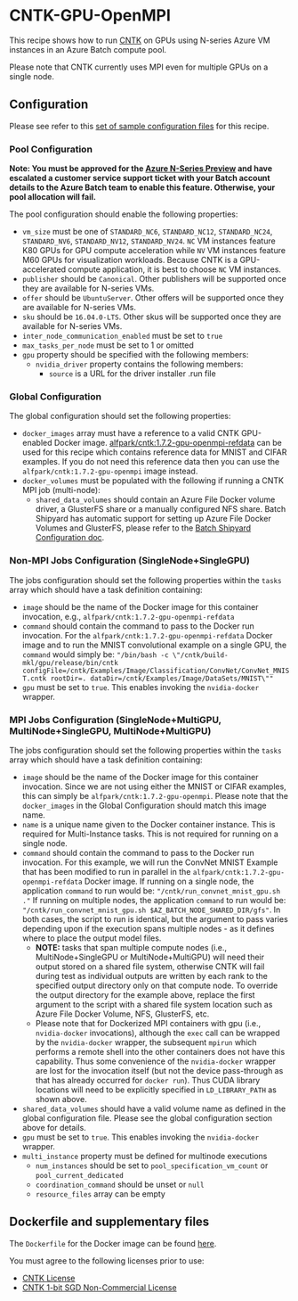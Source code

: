 # CNTK-GPU-OpenMPI
This recipe shows how to run [CNTK](https://cntk.ai/) on
GPUs using N-series Azure VM instances in an Azure Batch compute pool.

Please note that CNTK currently uses MPI even for multiple GPUs on a single
node.

## Configuration
Please see refer to this [set of sample configuration files](./config) for
this recipe.

### Pool Configuration
**Note: You must be approved for the
[Azure N-Series Preview](http://gpu.azure.com/) and have escalated a
customer service support ticket with your Batch account details to the Azure
Batch team to enable this feature. Otherwise, your pool allocation will fail.**

The pool configuration should enable the following properties:
* `vm_size` must be one of `STANDARD_NC6`, `STANDARD_NC12`, `STANDARD_NC24`,
`STANDARD_NV6`, `STANDARD_NV12`, `STANDARD_NV24`. `NC` VM instances feature
K80 GPUs for GPU compute acceleration while `NV` VM instances feature
M60 GPUs for visualization workloads. Because CNTK is a GPU-accelerated
compute application, it is best to choose `NC` VM instances.
* `publisher` should be `Canonical`. Other publishers will be supported
once they are available for N-series VMs.
* `offer` should be `UbuntuServer`. Other offers will be supported once they
are available for N-series VMs.
* `sku` should be `16.04.0-LTS`. Other skus will be supported once they are
available for N-series VMs.
* `inter_node_communication_enabled` must be set to `true`
* `max_tasks_per_node` must be set to 1 or omitted
* `gpu` property should be specified with the following members:
  * `nvidia_driver` property contains the following members:
    * `source` is a URL for the driver installer .run file

### Global Configuration
The global configuration should set the following properties:
* `docker_images` array must have a reference to a valid CNTK GPU-enabled
Docker image.
[alfpark/cntk:1.7.2-gpu-openmpi-refdata](https://hub.docker.com/r/alfpark/cntk/)
can be used for this recipe which contains reference data for MNIST and CIFAR
examples. If you do not need this reference data then you can use the
`alfpark/cntk:1.7.2-gpu-openmpi` image instead.
* `docker_volumes` must be populated with the following if running a CNTK MPI
job (multi-node):
  * `shared_data_volumes` should contain an Azure File Docker volume driver,
    a GlusterFS share or a manually configured NFS share. Batch
    Shipyard has automatic support for setting up Azure File Docker Volumes
    and GlusterFS, please refer to the
    [Batch Shipyard Configuration doc](../../docs/10-batch-shipyard-configuration.md).

### Non-MPI Jobs Configuration (SingleNode+SingleGPU)
The jobs configuration should set the following properties within the `tasks`
array which should have a task definition containing:
* `image` should be the name of the Docker image for this container invocation,
e.g., `alfpark/cntk:1.7.2-gpu-openmpi-refdata`
* `command` should contain the command to pass to the Docker run invocation.
For the `alfpark/cntk:1.7.2-gpu-openmpi-refdata` Docker image and to run the
MNIST convolutional example on a single GPU, the `command` would simply
be:
`"/bin/bash -c \"/cntk/build-mkl/gpu/release/bin/cntk configFile=/cntk/Examples/Image/Classification/ConvNet/ConvNet_MNIST.cntk rootDir=. dataDir=/cntk/Examples/Image/DataSets/MNIST\""`
* `gpu` must be set to `true`. This enables invoking the `nvidia-docker`
wrapper.

### MPI Jobs Configuration (SingleNode+MultiGPU, MultiNode+SingleGPU, MultiNode+MultiGPU)
The jobs configuration should set the following properties within the `tasks`
array which should have a task definition containing:
* `image` should be the name of the Docker image for this container invocation.
Since we are not using either the MNIST or CIFAR examples, this can simply
be `alfpark/cntk:1.7.2-gpu-openmpi`. Please note that the `docker_images` in
the Global Configuration should match this image name.
* `name` is a unique name given to the Docker container instance. This is
required for Multi-Instance tasks. This is not required for running on a
single node.
* `command` should contain the command to pass to the Docker run invocation.
For this example, we will run the ConvNet MNIST Example that has been modified
to run in parallel in the `alfpark/cntk:1.7.2-gpu-openmpi-refdata` Docker
image. If running on a single node, the application `command` to run would be:
`"/cntk/run_convnet_mnist_gpu.sh ."` If running on multiple nodes, the
application `command` to run would be:
`"/cntk/run_convnet_mnist_gpu.sh $AZ_BATCH_NODE_SHARED_DIR/gfs"`. In both
cases, the script to run is identical, but the argument to pass varies
depending upon if the execution spans multiple nodes - as it defines where
to place the output model files.
  * **NOTE:** tasks that span multiple compute nodes
    (i.e., MultiNode+SingleGPU or MultiNode+MultiGPU) will need their output
    stored on a shared file system, otherwise CNTK will fail during test
    as individual outputs are written by each rank to the specified output
    directory only on that compute node. To override the output directory for
    the example above, replace the first argument to the script with a shared
    file system location such as Azure File Docker Volume, NFS, GlusterFS, etc.
  * Please note that for Dockerized MPI containers with gpu (i.e.,
    `nvidia-docker` invocations), although the `exec` call can be wrapped by
    the `nvidia-docker` wrapper, the subsequent `mpirun` which performs a
    remote shell into the other containers does not have this capability. Thus
    some convenience of the `nvidia-docker` wrapper are lost for the invocation
    itself (but not the device pass-through as that has already occurred for
    `docker run`). Thus CUDA library locations will need to be explicitly
    specified in `LD_LIBRARY_PATH` as shown above.
* `shared_data_volumes` should have a valid volume name as defined in the
global configuration file. Please see the global configuration section above
for details.
* `gpu` must be set to `true`. This enables invoking the `nvidia-docker`
wrapper.
* `multi_instance` property must be defined for multinode executions
  * `num_instances` should be set to `pool_specification_vm_count` or
    `pool_current_dedicated`
  * `coordination_command` should be unset or `null`
  * `resource_files` array can be empty

## Dockerfile and supplementary files
The `Dockerfile` for the Docker image can be found [here](./docker).

You must agree to the following licenses prior to use:
* [CNTK License](https://github.com/Microsoft/CNTK/blob/master/LICENSE.md)
* [CNTK 1-bit SGD Non-Commercial License](https://cntk1bitsgd.codeplex.com/SourceControl/latest#LICENSE-NON-COMMERCIAL.md)
